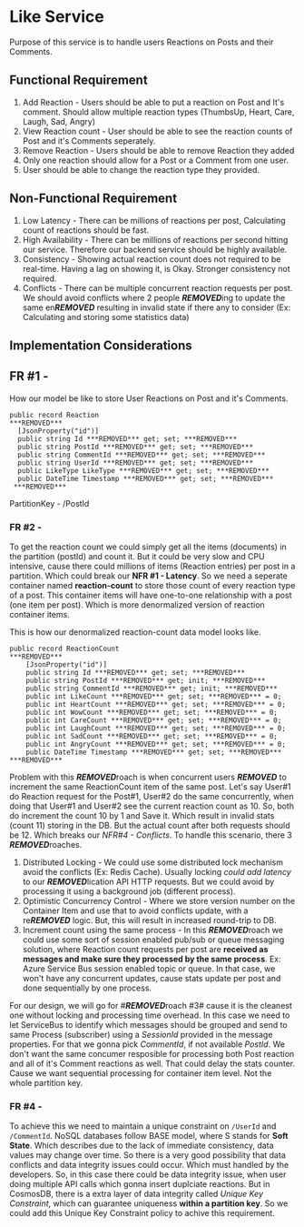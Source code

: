 # Like Service
Purpose of this service is to handle users Reactions on Posts and their Comments.

## Functional Requirement

1. Add Reaction - Users should be able to put a reaction on Post and It's comment. Should allow multiple reaction types (ThumbsUp, Heart, Care, Laugh, Sad, Angry)
2. View Reaction count - User should be able to see the reaction counts of Post and it's Comments seperately.
3. Remove Reaction - Users should be able to remove Reaction they added
4. Only one reaction should allow for a Post or a Comment from one user.
5. User should be able to change the reaction type they provided.

## Non-Functional Requirement
1. Low Latency - There can be millions of reactions per post, Calculating count of reactions should be fast. 
2. High Availability - There can be millions of reactions per second hitting our service. Therefore our backend service should be highly available.
3. Consistency - Showing actual reaction count does not required to be real-time. Having a lag on showing it, is Okay. Stronger consistency not required.
4. Conflicts - There can be multiple concurrent reaction requests per post. We should avoid conflicts where 2 people ***REMOVED***ing to update the same en***REMOVED*** resulting in invalid state if there any to consider (Ex: Calculating and storing some statistics data)

## Implementation Considerations

## FR #1 - <br>
How our model be like to store User Reactions on Post and it's Comments.
```
public record Reaction
***REMOVED***
  [JsonProperty("id")]
  public string Id ***REMOVED*** get; set; ***REMOVED***
  public string PostId ***REMOVED*** get; set; ***REMOVED***
  public string CommentId ***REMOVED*** get; set; ***REMOVED***
  public string UserId ***REMOVED*** get; set; ***REMOVED***
  public LikeType LikeType ***REMOVED*** get; set; ***REMOVED***
  public DateTime Timestamp ***REMOVED*** get; set; ***REMOVED***
 ***REMOVED***
```
PartitionKey - /PostId


### FR #2 - <br>
To get the reaction count we could simply get all the items (documents) in the partition (postId) and count it. But it could be very slow and CPU intensive, cause there could millions of items (Reaction entries) per post in a partition. Which could break our **NFR #1 - Latency**. So we need a seperate container named **reaction-count** to store those count of every reaction type of a post. This container items will have one-to-one relationship with a post (one item per post). Which is more denormalized version of reaction container items. <br>

This is how our denormalized reaction-count data model looks like.
```
public record ReactionCount
***REMOVED***
    [JsonProperty("id")]
    public string Id ***REMOVED*** get; set; ***REMOVED***
    public string PostId ***REMOVED*** get; init; ***REMOVED***
    public string CommentId ***REMOVED*** get; init; ***REMOVED***
    public int LikeCount ***REMOVED*** get; set; ***REMOVED*** = 0;
    public int HeartCount ***REMOVED*** get; set; ***REMOVED*** = 0;
    public int WowCount ***REMOVED*** get; set; ***REMOVED*** = 0;
    public int CareCount ***REMOVED*** get; set; ***REMOVED*** = 0;
    public int LaughCount ***REMOVED*** get; set; ***REMOVED*** = 0;
    public int SadCount ***REMOVED*** get; set; ***REMOVED*** = 0;
    public int AngryCount ***REMOVED*** get; set; ***REMOVED*** = 0;
    public DateTime Timestamp ***REMOVED*** get; set; ***REMOVED***
***REMOVED***
```

Problem with this ***REMOVED***roach is when concurrent users ***REMOVED*** to increment the same ReactionCount item of the same post. Let's say User#1 do Reaction request for the Post#1, User#2 do the same concurrently, when doing that User#1 and User#2 see the current reaction count as 10. So, both do increment the count 10 by 1 and Save it. Which result in invalid stats (count 11) storing in the DB. But the actual count after both requests should be 12. Which breaks our *NFR#4 - Conflicts*. To handle this scenario, there 3 ***REMOVED***roaches.
1. Distributed Locking - We could use some distributed lock mechanism avoid the conflicts (Ex: Redis Cache). Usually locking *could add latency* to our ***REMOVED***lication API HTTP requests. But we could avoid by processing it using a background job (different process).
2. Optimistic Concurrency Control - Where we store version number on the Container Item and use that to avoid conflicts update, with a re***REMOVED*** logic. But, this will result in increased round-trip to DB.
3. Increment count using the same process - In this ***REMOVED***roach we could use some sort of session enabled pub/sub or queue messaging solution, where Reaction count requests per post are **received as messages and make sure they processed by the same process**. Ex: Azure Service Bus session enabled topic or queue. In that case, we won't have any concurrent updates, cause stats update per post and done sequentially by one process. 

For our design, we will go for #***REMOVED***roach #3# cause it is the cleanest one without locking and processing time overhead. In this case we need to let ServiceBus to identify which messages should be grouped and send to same Process (subscriber) using a *SessionId* provided in the message properties. For that we gonna pick *CommentId*, if not available *PostId*. We don't want the same concumer resposible for processing both Post reaction and all of it's Comment reactions as well. That could delay the stats counter. Cause we want sequential processing for container item level. Not the whole partition key.

### FR #4 - <br>
To achieve this we need to maintain a unique constraint on `/UserId` and `/CommentId`. NoSQL databases follow BASE model, where S stands for **Soft State**. Which describes due to the lack of immediate consistency, data values may change over time. So there is a very good possibility that data conflicts and data integrity issues could occur. Which must handled by the developers. So, in this case there could be data integrity issue, when user doing multiple API calls which gonna insert duplciate reactions. But in CosmosDB, there is a extra layer of data integrity called *Unique Key Constraint*, which can guarantee uniqueness **within a partition key**. So we could add this Unique Key Constraint policy to achive this requirement. 
